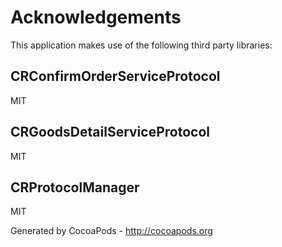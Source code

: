 # Acknowledgements
This application makes use of the following third party libraries:

## CRConfirmOrderServiceProtocol

MIT


## CRGoodsDetailServiceProtocol

MIT


## CRProtocolManager

MIT

Generated by CocoaPods - http://cocoapods.org
